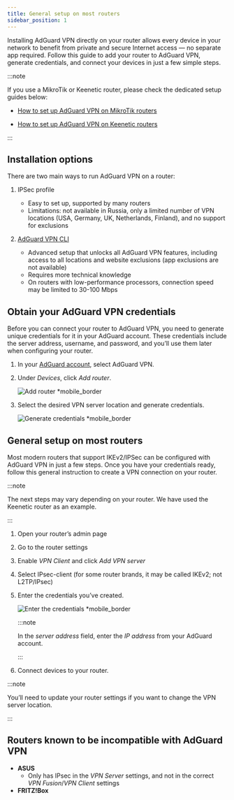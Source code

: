 ```yaml
---
title: General setup on most routers
sidebar_position: 1
---
```


Installing AdGuard VPN directly on your router allows every device in your network to benefit from private and secure Internet access — no separate app required. Follow this guide to add your router to AdGuard VPN, generate credentials, and connect your devices in just a few simple steps.

:::note

If you use a MikroTik or Keenetic router, please check the dedicated setup guides below:

- [How to set up AdGuard VPN on MikroTik routers](/docs/adguard-vpn-for-routers/installation/mikrotik.md)

- [How to set up AdGuard VPN on Keenetic routers](/docs/adguard-vpn-for-routers/installation/keenetic.md)

:::

## Installation options

There are two main ways to run AdGuard VPN on a router:

1. IPSec profile

    - Easy to set up, supported by many routers
    - Limitations: not available in Russia, only a limited number of VPN locations (USA, Germany, UK, Netherlands, Finland), and no support for exclusions

1. [AdGuard VPN CLI](/adguard-vpn-for-linux/setting-up-on-a-router)

    - Advanced setup that unlocks all AdGuard VPN features, including access to all locations and website exclusions (app exclusions are not available)
    - Requires more technical knowledge
    - On routers with low-performance processors, connection speed may be limited to 30-100 Mbps

## Obtain your AdGuard VPN credentials

Before you can connect your router to AdGuard VPN, you need to generate unique credentials for it in your AdGuard account. These credentials include the server address, username, and password, and you’ll use them later when configuring your router.

1. In your [AdGuard account](https://auth.adguardaccount.com/login.html), select AdGuard VPN.
1. Under *Devices*, click *Add router*.

    ![Add router *mobile_border](https://cdn.adguardvpn.com/content/kb/vpn/general/2_year.jpg)

1. Select the desired VPN server location and generate credentials.

    ![Generate credentials *mobile_border](https://cdn.adguardvpn.com/content/kb/vpn/general/configure_router.png)

## General setup on most routers

Most modern routers that support IKEv2/IPSec can be configured with AdGuard VPN in just a few steps. Once you have your credentials ready, follow this general instruction to create a VPN connection on your router.

:::note

The next steps may vary depending on your router. We have used the Keenetic router as an example.

:::

1. Open your router’s admin page
1. Go to the router settings
1. Enable *VPN Client* and click *Add VPN server*
1. Select IPsec-client (for some router brands, it may be called IKEv2; not L2TP/IPsec)
1. Enter the credentials you’ve created.

    ![Enter the credentials *mobile_border](https://cdn.adguardvpn.com/content/kb/vpn/general/vpn_connection.jpg)

    :::note

    In the *server address* field, enter the *IP address* from your AdGuard account.

    :::

1. Connect devices to your router.

:::note

You’ll need to update your router settings if you want to change the VPN server location.

:::

## Routers known to be incompatible with AdGuard VPN

- **ASUS**
    - Only has IPsec in the *VPN Server* settings, and not in the correct *VPN Fusion*/*VPN Client* settings
- **FRITZ!Box**
